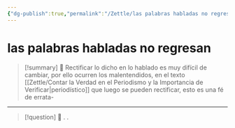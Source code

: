 ```yaml
---
{"dg-publish":true,"permalink":"/Zettle/las palabras habladas no regresan/","title":"las palabras habladas no regresan","tags":["ZeType/Idea"],"created":"2023-10-02T15:13:09.867-05:00","updated":"2023-10-02T15:14:23.252-05:00"}
---
```



#  las palabras habladas no regresan

> [!summary] 🧠
> Rectificar lo dicho en lo hablado es muy difícil de cambiar, por ello ocurren los malentendidos, en el texto [[Zettle/Contar la Verdad en el Periodismo y la Importancia de Verificar\|periodístico]] que luego se pueden rectificar, esto es una fé de errata-

- - - 
> [!question] 🔗
> .
> .


